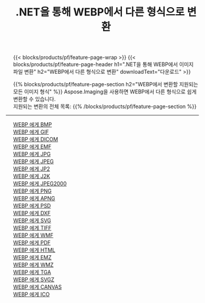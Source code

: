 ﻿---
title: .NET을 통해 WEBP에서 다른 형식으로 변환 
weight: 3920
url: /ko/net/conversion/from/webp 
lang: ko
langdirlevel: 2
locales: zh-hans,ja,it,ru,de,es,fr,nl,id,lt,pl,pt,vi,tr,ko,zh-hant,ar,hi,th,sv,cs,uk,he
description: Aspose.Imaging을 사용하면 WEBP에서 다른 형식으로 쉽게 변환할 수 있습니다.
---

{{< blocks/products/pf/feature-page-wrap >}}
{{< blocks/products/pf/feature-page-header h1=".NET을 통해 WEBP에서 이미지 파일 변환" h2="WEBP에서 다른 형식으로 변환" downloadText="다운로드" >}}


{{% blocks/products/pf/feature-page-section  h2="WEBP에서 변환할 지원되는 모든 이미지 형식" %}}
Aspose.Imaging을 사용하면 WEBP에서 다른 형식으로 쉽게 변환할 수 있습니다.
<br/>
지원되는 변환의 전체 목록:
{{% /blocks/products/pf/feature-page-section %}}
<div class="container-fluid productfamilypage bg-gray">
    <div class="convertypes bg-gray agp-content section">
        <div class="container">
		<hr style="margin-left:-20px;"/>
		<div class="row other-converters">
		    <div class='col-md-2 other-converter remove-lp remove-rp'><a href="/imaging/ko/net/conversion/webp-to-bmp" >WEBP 에게 BMP</a></div><div class='col-md-2 other-converter remove-lp remove-rp'><a href="/imaging/ko/net/conversion/webp-to-gif" >WEBP 에게 GIF</a></div><div class='col-md-2 other-converter remove-lp remove-rp'><a href="/imaging/ko/net/conversion/webp-to-dicom" >WEBP 에게 DICOM</a></div><div class='col-md-2 other-converter remove-lp remove-rp'><a href="/imaging/ko/net/conversion/webp-to-emf" >WEBP 에게 EMF</a></div><div class='col-md-2 other-converter remove-lp remove-rp'><a href="/imaging/ko/net/conversion/webp-to-jpg" >WEBP 에게 JPG</a></div><div class='col-md-2 other-converter remove-lp remove-rp'><a href="/imaging/ko/net/conversion/webp-to-jpeg" >WEBP 에게 JPEG</a></div><div class='col-md-2 other-converter remove-lp remove-rp'><a href="/imaging/ko/net/conversion/webp-to-jp2" >WEBP 에게 JP2</a></div><div class='col-md-2 other-converter remove-lp remove-rp'><a href="/imaging/ko/net/conversion/webp-to-j2k" >WEBP 에게 J2K</a></div><div class='col-md-2 other-converter remove-lp remove-rp'><a href="/imaging/ko/net/conversion/webp-to-jpeg2000" >WEBP 에게 JPEG2000</a></div><div class='col-md-2 other-converter remove-lp remove-rp'><a href="/imaging/ko/net/conversion/webp-to-png" >WEBP 에게 PNG</a></div><div class='col-md-2 other-converter remove-lp remove-rp'><a href="/imaging/ko/net/conversion/webp-to-apng" >WEBP 에게 APNG</a></div><div class='col-md-2 other-converter remove-lp remove-rp'><a href="/imaging/ko/net/conversion/webp-to-psd" >WEBP 에게 PSD</a></div><div class='col-md-2 other-converter remove-lp remove-rp'><a href="/imaging/ko/net/conversion/webp-to-dxf" >WEBP 에게 DXF</a></div><div class='col-md-2 other-converter remove-lp remove-rp'><a href="/imaging/ko/net/conversion/webp-to-svg" >WEBP 에게 SVG</a></div><div class='col-md-2 other-converter remove-lp remove-rp'><a href="/imaging/ko/net/conversion/webp-to-tiff" >WEBP 에게 TIFF</a></div><div class='col-md-2 other-converter remove-lp remove-rp'><a href="/imaging/ko/net/conversion/webp-to-wmf" >WEBP 에게 WMF</a></div><div class='col-md-2 other-converter remove-lp remove-rp'><a href="/imaging/ko/net/conversion/webp-to-pdf" >WEBP 에게 PDF</a></div><div class='col-md-2 other-converter remove-lp remove-rp'><a href="/imaging/ko/net/conversion/webp-to-html" >WEBP 에게 HTML</a></div><div class='col-md-2 other-converter remove-lp remove-rp'><a href="/imaging/ko/net/conversion/webp-to-emz" >WEBP 에게 EMZ</a></div><div class='col-md-2 other-converter remove-lp remove-rp'><a href="/imaging/ko/net/conversion/webp-to-wmz" >WEBP 에게 WMZ</a></div><div class='col-md-2 other-converter remove-lp remove-rp'><a href="/imaging/ko/net/conversion/webp-to-tga" >WEBP 에게 TGA</a></div><div class='col-md-2 other-converter remove-lp remove-rp'><a href="/imaging/ko/net/conversion/webp-to-svgz" >WEBP 에게 SVGZ</a></div><div class='col-md-2 other-converter remove-lp remove-rp'><a href="/imaging/ko/net/conversion/webp-to-canvas" >WEBP 에게 CANVAS</a></div><div class='col-md-2 other-converter remove-lp remove-rp'><a href="/imaging/ko/net/conversion/webp-to-ico" >WEBP 에게 ICO</a></div>
                </div>
        </div>
    </div>
</div>
<br/>

